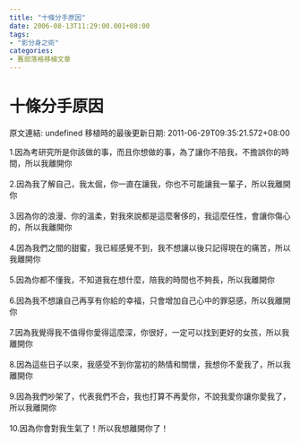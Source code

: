 ```yaml
---
title: "十條分手原因"
date: 2006-08-13T11:29:00.001+08:00
tags: 
- "影分身之術"
categories:
- 舊部落格移植文章
---
```


# 十條分手原因

原文連結: undefined
移植時的最後更新日期: 2011-06-29T09:35:21.572+08:00

1.因為考研究所是你該做的事，而且你想做的事，為了讓你不陪我，不擔誤你的時間，所以我離開你<br /><br />2.因為我了解自己，我太倔，你一直在讓我，你也不可能讓我一輩子，所以我離開你<br /><br />3.因為你的浪漫、你的溫柔，對我來說都是這麼奢侈的，我這麼任性，會讓你傷心的，所以我離開你<br /><br />4.因為我們之間的甜蜜，我已經感覺不到，我不想讓以後只記得現在的痛苦，所以我離開你<br /><br />5.因為你都不懂我，不知道我在想什麼，陪我的時間也不夠長，所以我離開你<br /><br />6.因為我不想讓自己再享有你給的幸福，只會增加自己心中的罪惡感，所以我離開你<br /><br />7.因為我覺得我不值得你愛得這麼深，你很好，一定可以找到更好的女孩，所以我離開你<br /><br />8.因為這些日子以來，我感受不到你當初的熱情和關懷，我想你不愛我了，所以我離開你<br /><br />9.因為我們吵架了，代表我們不合，我也打算不再愛你，不說我愛你讓你愛我了，所以我離開你<br /><br />10.因為你會對我生氣了！所以我想離開你了！
